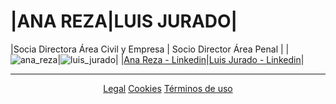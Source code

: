 # |ANA REZA|LUIS JURADO|

|Socia Directora Área Civil y Empresa | Socio Director Área Penal |
|![ana_reza](https://user-images.githubusercontent.com/63341181/84498230-81cae200-acb0-11ea-852f-a325640dc051.jpg)|![luis_jurado](https://user-images.githubusercontent.com/63341181/84498586-395ff400-acb1-11ea-9709-0c3801825aa1.jpg)|
|[Ana Reza - Linkedin](https://www.linkedin.com/in/ana-m%AA-reza-corti%F1as-72107570/ "Ana Reza - Linkedin")|[Luis Jurado - Linkedin](https://www.linkedin.com/in/luisjuradocano/ "Luis Jurado - Linkedin")|

----------------------------------------------------------------------------------------------------------------------------------------
<p align="center">
  <a href="https://perseusyrcabogados.com/legal.html" title="Legal">Legal</a>
  <a href="https://perseusyrcabogados.com/cookies.html" title="Cookies">Cookies</a>
  <a href="https://perseusyrcabogados.com/terminos.html" title="Términos de uso">Términos de uso</a>
</p>
